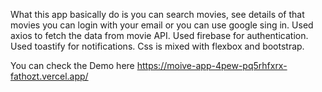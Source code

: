 What this app basically do is you can search movies, see details of that movies you can login with your email or you can use google sing in. Used axios to fetch the data from movie API. Used firebase for authentication. Used toastify for notifications. Css is mixed with flexbox and bootstrap.

You can check the Demo here https://moive-app-4pew-pq5rhfxrx-fathozt.vercel.app/
